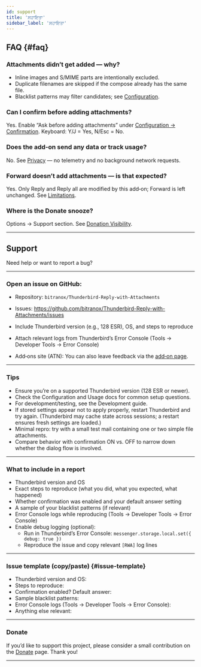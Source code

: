 ```yaml
---
id: support
title: 'ਸਹਾਇਤਾ'
sidebar_label: 'ਸਹਾਇਤਾ'
---
```


## FAQ {#faq}

### Attachments didn’t get added — why?

- Inline images and S/MIME parts are intentionally excluded.
- Duplicate filenames are skipped if the compose already has the same file.
- Blacklist patterns may filter candidates; see [Configuration](configuration#blacklist-glob-patterns).

### Can I confirm before adding attachments?

Yes. Enable “Ask before adding attachments” under [Configuration → Confirmation](configuration#confirmation). Keyboard: Y/J = Yes, N/Esc = No.

### Does the add‑on send any data or track usage?

No. See [Privacy](privacy) — no telemetry and no background network requests.

### Forward doesn’t add attachments — is that expected?

Yes. Only Reply and Reply all are modified by this add‑on; Forward is left unchanged. See [Limitations](usage#limitations).

### Where is the Donate snooze?

Options → Support section. See [Donation Visibility](configuration#donation-visibility).

---

## Support

Need help or want to report a bug?

---

### Open an issue on GitHub:

- Repository: `bitranox/Thunderbird-Reply-with-Attachments`
- Issues: https://github.com/bitranox/Thunderbird-Reply-with-Attachments/issues
- Include Thunderbird version (e.g., 128 ESR), OS, and steps to reproduce
- Attach relevant logs from Thunderbird’s Error Console (Tools → Developer Tools → Error Console)

- Add‑ons site (ATN): You can also leave feedback via the [add‑on page](https://addons.thunderbird.net/thunderbird/addon/reply-with-attachments).

---

### Tips

- Ensure you’re on a supported Thunderbird version (128 ESR or newer).
- Check the Configuration and Usage docs for common setup questions.
- For development/testing, see the Development guide.
- If stored settings appear not to apply properly, restart Thunderbird and try again. (Thunderbird may cache state across sessions; a restart ensures fresh settings are loaded.)
- Minimal repro: try with a small test mail containing one or two simple file attachments.
- Compare behavior with confirmation ON vs. OFF to narrow down whether the dialog flow is involved.

---

### What to include in a report

- Thunderbird version and OS
- Exact steps to reproduce (what you did, what you expected, what happened)
- Whether confirmation was enabled and your default answer setting
- A sample of your blacklist patterns (if relevant)
- Error Console logs while reproducing (Tools → Developer Tools → Error Console)
- Enable debug logging (optional):
  - Run in Thunderbird’s Error Console: `messenger.storage.local.set({ debug: true })`
  - Reproduce the issue and copy relevant `[RWA]` log lines

---

### Issue template (copy/paste) {#issue-template}

- Thunderbird version and OS:
- Steps to reproduce:
- Confirmation enabled? Default answer:
- Sample blacklist patterns:
- Error Console logs (Tools → Developer Tools → Error Console):
- Anything else relevant:

---

### Donate

If you’d like to support this project, please consider a small contribution on the [Donate](donation) page. Thank you!

---
